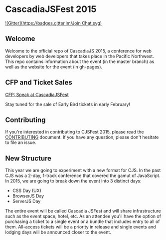 # CascadiaJSFest 2015

[![Gitter](https://badges.gitter.im/Join Chat.svg)](https://gitter.im/cascadiajs/2015.cascadiajs.com?utm_source=badge&utm_medium=badge&utm_campaign=pr-badge&utm_content=badge)

## Welcome

Welcome to the official repo of CascadiaJS 2015, a conference for web developers by web developers that takes place in the Pacific Northwest. This repo contains information about the event (in the master branch) as well as the website for the event (in gh-pages). 


## CFP and Ticket Sales

[CFP: Speak at CascadiaJSFest](https://github.com/cascadiajs/2015.cascadiajs.com/blob/master/proposals/README.md)

Stay tuned for the sale of Early Bird tickets in early February!

## Contributing

If you're interested in contributing to CJSFest 2015, please read the [CONTRIBUTING](CONTRIBUTING.md) document. If you have any question, please don't hesitate to file an issue.

## New Structure

This year we are going to experiment with a new format for CJS. In the past CJS was a 2-day, 1-track conference that covered the gamut of JavaScript. In 2015, we are going to break down the event into 3 distinct days:

* CSS Day (UX)
* BrowserJS Day
* ServerJS Day

The entire event will be called Cascadia JSFest and will share infrastructure such as the event space, hotel, etc. As an attendee you'll have the option of purchasing a ticket to a single event or a bundle that includes entry to all of them. All-access tickets will be a priority in release and single events and lodging days will be announced closer to the event.

